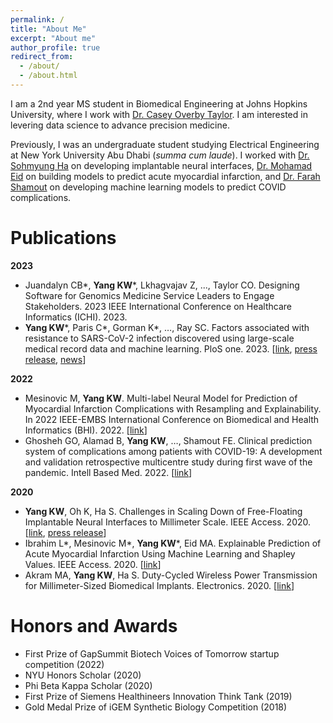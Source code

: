 ```yaml
---
permalink: /
title: "About Me"
excerpt: "About me"
author_profile: true
redirect_from: 
  - /about/
  - /about.html
---
```


I am a 2nd year MS student in Biomedical Engineering at Johns Hopkins University, where I work with [Dr. Casey Overby Taylor](https://tirilab.github.io). I am interested in levering data science to advance precision medicine. 

Previously, I was an undergraduate student studying Electrical Engineering at New York University Abu Dhabi (*summa cum laude*). I worked with [Dr. Sohmyung Ha](https://nyuad.nyu.edu/en/academics/divisions/engineering/faculty/sohmyung-ha.html) on developing implantable neural interfaces, [Dr. Mohamad Eid](https://nyuad.nyu.edu/en/academics/divisions/engineering/faculty/mohamad-eid.html) on building models to predict acute myocardial infarction, and [Dr. Farah Shamout](https://nyuad.nyu.edu/en/academics/divisions/engineering/faculty/farah-emad-shamout.html) on developing machine learning models to predict COVID complications.


Publications
======
**2023**
- Juandalyn CB\*, **Yang KW**\*, Lkhagvajav Z, ..., Taylor CO. Designing Software for Genomics Medicine Service Leaders to Engage Stakeholders. 2023 IEEE International Conference on Healthcare Informatics (ICHI). 2023.
- **Yang KW**\*, Paris C\*, Gorman K\*, …, Ray SC. Factors associated with resistance to SARS-CoV-2 infection discovered using large-scale medical record data and machine learning. PloS one. 2023. \[[link](https://journals.plos.org/plosone/article?id=10.1371/journal.pone.0278466), [press release](https://www.bme.jhu.edu/news-events/news/research-team-creates-statistical-model-to-predict-covid-19-resistance/), [news](https://www.thebaltimorebanner.com/community/public-health/johns-hopkins-covid-19-super-dodgers-O4XDOTIL3JFHTAQUS7ICRMEWTU/)\]

**2022**
- Mesinovic M, **Yang KW**. Multi-label Neural Model for Prediction of Myocardial Infarction Complications with Resampling and Explainability. In 2022 IEEE-EMBS International Conference on Biomedical and Health Informatics (BHI). 2022. \[[link](https://ieeexplore.ieee.org/abstract/document/9926915)\]
- Ghosheh GO, Alamad B, **Yang KW**, …, Shamout FE. Clinical prediction system of complications among patients with COVID-19: A development and validation retrospective multicentre study during first wave of the pandemic. Intell Based Med. 2022. \[[link](https://www.sciencedirect.com/science/article/pii/S2666521222000187)\]

**2020**
- **Yang KW**, Oh K, Ha S. Challenges in Scaling Down of Free-Floating Implantable Neural Interfaces to Millimeter Scale. IEEE Access. 2020. \[[link](https://ieeexplore.ieee.org/abstract/document/9133547), [press release](https://nyuad.nyu.edu/en/news/latest-news/science-and-technology/2020/october/its-in-the-little-things.html)\]
- Ibrahim L\*, Mesinovic M\*, **Yang KW**\*, Eid MA. Explainable Prediction of Acute Myocardial Infarction Using Machine Learning and Shapley Values. IEEE Access. 2020. \[[link](https://ieeexplore.ieee.org/abstract/document/9268965)\]
- Akram MA, **Yang KW**, Ha S. Duty-Cycled Wireless Power Transmission for Millimeter-Sized Biomedical Implants. Electronics. 2020. \[[link](https://www.mdpi.com/922280)\]


Honors and Awards
======
- First Prize of GapSummit Biotech Voices of Tomorrow startup competition (2022)
- NYU Honors Scholar (2020)
- Phi Beta Kappa Scholar (2020)
- First Prize of Siemens Healthineers Innovation Think Tank (2019)
- Gold Medal Prize of iGEM Synthetic Biology Competition (2018)

